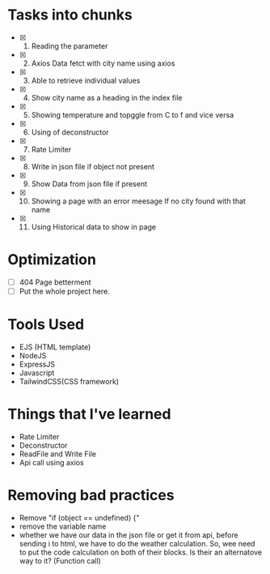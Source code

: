# Tasks into chunks

- [x] 1. Reading the parameter
- [x] 2. Axios Data fetct with city name using axios
- [x] 3. Able to retrieve individual values
- [x] 4. Show city name as a heading in the index file
- [x] 5. Showing temperature and topggle from C to f and vice versa
- [x] 6. Using of deconstructor
- [x] 7. Rate Limiter
- [x] 8. Write in json file if object not present
- [x] 9. Show Data from json file if present
- [x] 10. Showing a page with an error meesage If no city found with that name
- [x] 11. Using Historical data to show in page

# Optimization

- [ ] 404 Page betterment
- [ ] Put the whole project here.

# Tools Used

- EJS (HTML template)
- NodeJS
- ExpressJS
- Javascript
- TailwindCSS(CSS framework)

# Things that I've learned

- Rate Limiter
- Deconstructor
- ReadFile and Write File
- Api call using axios

# Removing bad practices

- Remove "if (object == undefined) {"
- remove the variable name
- whether we have our data in the json file or get it from api, before sending i to html, we have to do the weather calculation. So, wee need to put the code calculation on both of their blocks. Is their an alternatove way to it? (Function call)

